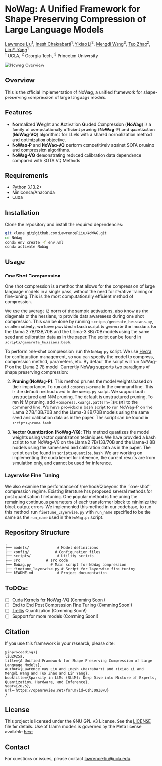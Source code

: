 # NoWag: A Unified Framework for Shape Preserving Compression of Large Language Models
[Lawrence Liu](https://lawrencerliu.github.io)<sup>1</sup>, [Inesh Chakrabarti](https://www.linkedin.com/in/inesh-chakrabarti-878602183/)<sup>1</sup>, [Yixiao Li](https://yxli2123.github.io/)<sup>2</sup>, [Mengdi Wang](https://mwang.princeton.edu/)<sup>3</sup>, [Tuo Zhao](https://www2.isye.gatech.edu/~tzhao80/)<sup>2</sup>, [Lin F. Yang](http://drlinyang.net/)<sup>1</sup><br>
<sup>1</sup> UCLA, <sup>2</sup> Georgia Tech, <sup>3</sup> Princeton University<br>

![Nowag Overview](assets/Overview.png)

## Overview
This is the official implementation of NoWag, a unified framework for shape-preserving compression of large language models. 

## Features
- **No**rmalized **W**eight and **A**ctivation **G**uided Compression (**NoWag**) is a family of computationally efficient pruning (**NoWag-P**) and quantization (**NoWag-VQ**) algorithms for LLMs with a shared normalization method and optimization objective. 
-  **NoWag-P** and **NoWag-VQ** perform competitively against SOTA pruning and compression algorithms.
- **NoWag-VQ** demonstrating reduced calibration data dependence compared with SOTA VQ Methods

## Requirements
- Python 3.13.2+
- Miniconda/Anaconda
- Cuda

## Installation
Clone the repository and install the required dependencies:
```bash
git clone git@github.com:LawrenceRLiu/NoWAG.git
cd NoWag
conda env create -f env.yml
conda activate NoWag
```

## Usage
### One Shot Compression
One shot compression is a method that allows for the compression of large language models in a single pass, without the need for iterative training or fine-tuning. This is the most computationally efficient method of compression.

We use the average l2 norm of the sample activations, also know as the diagonals of the hessians, to provide data awareness during one shot compression. This can be done by running `scripts/generate_hessians.py`, or alternatively, we have provided a bash script to generate the hessians for the Llama 2 7B/13B/70B and the Llama-3 8B/70B models using the same seed and 
calibration data as in the paper. The script can be found in `scripts/generate_hessians.bash`.

To perform one-shot compression, run the `NoWag.py` script. We use [Hydra](https://github.com/facebookresearch/hydra) for configuration management, so you can specify the model to compress, compression method, parameters, etc. By default the script will run NoWag-P on the Llama 2 7B model.
Currently NoWag supports two paradigms of shape preserving compression:

2. **Pruning (NoWag-P)**: This method prunes the model weights based on their importance. To run add `compress=prune` to the command line.  This is the default method used in the `NoWag.py` script. We support both unstructured and N:M pruning. The default is unstructured pruning. To run N:M pruning, add `+compress.kwargs.pattern=[$N:$M]` to the command line. We have provided a bash script to run NoWag-P on the Llama 2 7B/13B/70B and the Llama-3 8B/70B models using the same seed and calibration data as in the paper. The script can be found in `scripts/prune.bash`.

1. **Vector Quantization (NoWag-VQ)**: This method quantizes the model weights using vector quantization techniques. We have provided a bash script to run NoWag-VQ on the Llama 2 7B/13B/70B and the Llama-3 8B models using the same seed and calibration data as in the paper. The script can be found in `scripts/quantize.bash`. We are working on implementing the cuda kernel for inference, the current results are from simulation only, and cannot be used for inference.

### Layerwise Fine Tuning
We also examine the performance of \methodVQ beyond the ``one-shot'' compression regime. Existing literature has proposed several methods for post quantization finetuning. One popular method is finetuning the remaining continuous parameters of each transformer block to minimize the block output errors. We implemented this method in our codebase, to run this method, 
run `finetune_layerwise.py` with `run_name` specified to be the same as the `run_name` used in the `NoWag.py` script. 

## Repository Structure
```
.
├── models/             # Model definitions
├── config/            # Configuration files
├── scripts/            # Utility scripts
├── src            # src code
├── NoWag.py         # Main script for NoWag compression
├── finetune_layerwise.py # Script for layerwise fine tuning
└── README.md           # Project documentation
```

## ToDOs:
- [ ] Cuda Kernels for NoWag-VQ (Comming Soon!)
- [ ] End to End Post Compression Fine Tuning (Comming Soon!)
- [ ] [Trellis](https://arxiv.org/abs/2406.11235) Quantization (Comming Soon!)
- [ ] Support for more models (Comming Soon!)

## Citation
If you use this framework in your research, please cite:
```
@inproceedings{
liu2025a,
title={A Unified Framework for Shape Preserving Compression of Large Language Models},
author={Lawrence Ray Liu and Inesh Chakrabarti and Yixiao Li and Mengdi Wang and Tuo Zhao and Lin Yang},
booktitle={Sparsity in LLMs (SLLM): Deep Dive into Mixture of Experts, Quantization, Hardware, and Inference},
year={2025},
url={https://openreview.net/forum?id=62hJ09Z0NU}
}
```

## License

This project is licensed under the GNU GPL v3 License. See the [LICENSE](LICENSE) file for details. Use of Llama models is governed by the Meta license available [here](https://ai.meta.com/resources/models-and-libraries/llama-downloads/).

## Contact
For questions or issues, please contact [lawrencerliu@ucla.edu](mailto:lawrencerliu@ucla.edu).
